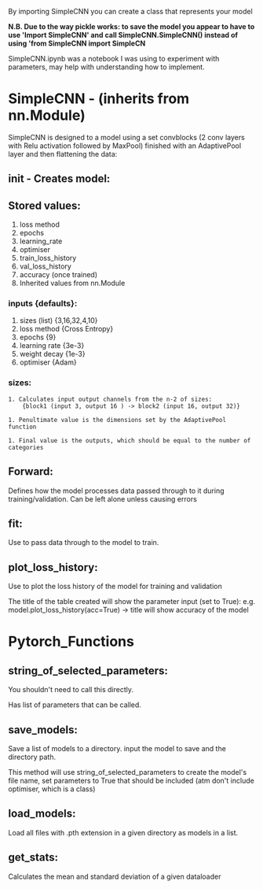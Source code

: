 By importing SimpleCNN you can create a class that represents your model

**N.B. Due to the way pickle works: to save the model you appear to have to use 'Import SimpleCNN' and call SimpleCNN.SimpleCNN() instead of using 'from SimpleCNN import SimpleCN**

SimpleCNN.ipynb was a notebook I was using to experiment with parameters, may help with understanding how to implement.

# SimpleCNN - (inherits from nn.Module)

SimpleCNN is designed to a model using a set convblocks (2 conv layers with Relu activation followed by MaxPool) finished with an AdaptivePool layer and then flattening the data:

## init - Creates model:

## Stored values:

1. loss method
1. epochs
1. learning_rate
1. optimiser
1. train_loss_history
1. val_loss_history
1. accuracy (once trained)
1. Inherited values from nn.Module

### inputs {defaults}:
1. sizes (list) {3,16,32,4,10}
1. loss method {Cross Entropy}
1. epochs {9}
1. learning rate {3e-3}
1. weight decay {1e-3}
1. optimiser {Adam}

### sizes:

    1. Calculates input output channels from the n-2 of sizes:
        {block1 (input 3, output 16 ) -> block2 (input 16, output 32)}

    1. Penultimate value is the dimensions set by the AdaptivePool function

    1. Final value is the outputs, which should be equal to the number of categories


## Forward:
    
Defines how the model processes data passed through to it during training/validation. Can be left alone unless causing errors

## fit:

Use to pass data through to the model to train. 

## plot_loss_history:

Use to plot the loss history of the model for training and validation

The title of the table created will show the parameter input (set to True):
    e.g. model.plot_loss_history(acc=True) -> title will show accuracy of the model

# Pytorch_Functions

## string_of_selected_parameters:

You shouldn't need to call this directly.

Has list of parameters that can be called.

## save_models:

Save a list of models to a directory. input the model to save and the directory path.

This method will use string_of_selected_parameters to create the model's file name, set parameters to True that should be included (atm don't include optimiser, which is a class)

## load_models:

Load all files with .pth extension in a given directory as models in a list. 

## get_stats:

Calculates the mean and standard deviation of a given dataloader

